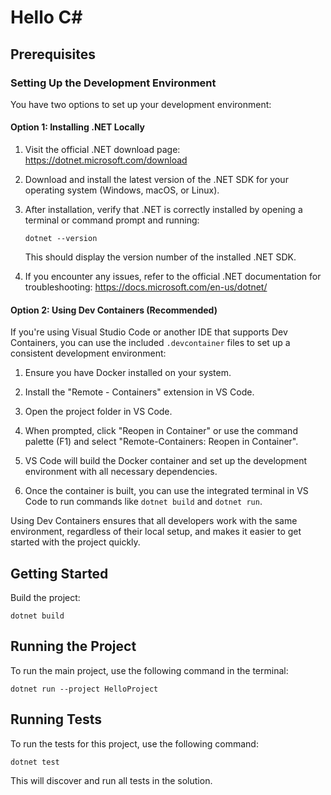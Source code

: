 # Hello C#

## Prerequisites

### Setting Up the Development Environment

You have two options to set up your development environment:

#### Option 1: Installing .NET Locally

1. Visit the official .NET download page: https://dotnet.microsoft.com/download

2. Download and install the latest version of the .NET SDK for your operating system (Windows, macOS, or Linux).

3. After installation, verify that .NET is correctly installed by opening a terminal or command prompt and running:

   ```
   dotnet --version
   ```

   This should display the version number of the installed .NET SDK.

4. If you encounter any issues, refer to the official .NET documentation for troubleshooting: https://docs.microsoft.com/en-us/dotnet/

#### Option 2: Using Dev Containers (Recommended)

If you're using Visual Studio Code or another IDE that supports Dev Containers, you can use the included `.devcontainer` files to set up a consistent development environment:

1. Ensure you have Docker installed on your system.

2. Install the "Remote - Containers" extension in VS Code.

3. Open the project folder in VS Code.

4. When prompted, click "Reopen in Container" or use the command palette (F1) and select "Remote-Containers: Reopen in Container".

5. VS Code will build the Docker container and set up the development environment with all necessary dependencies.

6. Once the container is built, you can use the integrated terminal in VS Code to run commands like `dotnet build` and `dotnet run`.

Using Dev Containers ensures that all developers work with the same environment, regardless of their local setup, and makes it easier to get started with the project quickly.

## Getting Started

Build the project:
   ```
   dotnet build
   ```

## Running the Project

To run the main project, use the following command in the terminal:

```
dotnet run --project HelloProject
```

## Running Tests

To run the tests for this project, use the following command:

```
dotnet test
```

This will discover and run all tests in the solution.
